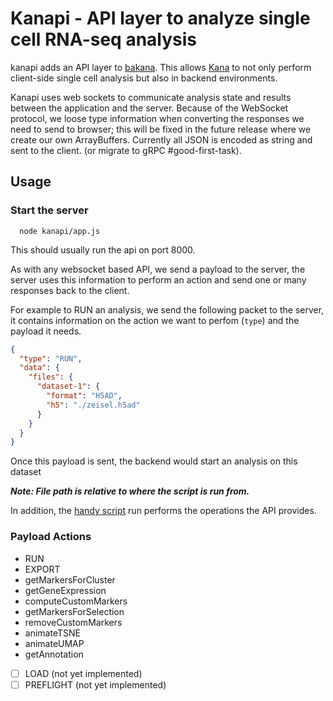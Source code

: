 # Kanapi - API layer to analyze single cell RNA-seq analysis

kanapi adds an API layer to [bakana](https://github.com/LTLA/bakana). This allows [Kana](https://github.com/jkanche/kana) to not only perform client-side single cell analysis but also in backend environments.

Kanapi uses web sockets to communicate analysis state and results between the application and the server. Because of the WebSocket protocol, we loose type information when converting the responses we need to send to browser; this will be fixed in the future release where we create our own ArrayBuffers. Currently all JSON is encoded as string and sent to the client. (or migrate to gRPC #good-first-task).

## Usage

### Start the server

```shell
  node kanapi/app.js
```

This should usually run the api on port 8000.

As with any websocket based API, we send a payload to the server, the server uses this information to perform an action and send one or many responses back to the client.

For example to RUN an analysis, we send the following packet to the server, it contains information on the action we want to perfom (`type`) and the payload it needs.

```json
{
  "type": "RUN",
  "data": {
    "files": {
      "dataset-1": {
        "format": "H5AD",
        "h5": "./zeisel.h5ad"
      }
    }
  }
}
```

Once this payload is sent, the backend would start an analysis on this dataset

**_Note: File path is relative to where the script is run from._**

In addition, the [handy script](./kanapi/tests/kanapi.test.js) run performs the operations the API provides.

### Payload Actions

- RUN
- EXPORT
- getMarkersForCluster
- getGeneExpression
- computeCustomMarkers
- getMarkersForSelection
- removeCustomMarkers
- animateTSNE
- animateUMAP
- getAnnotation
- [ ] LOAD (not yet implemented)
- [ ] PREFLIGHT (not yet implemented)
